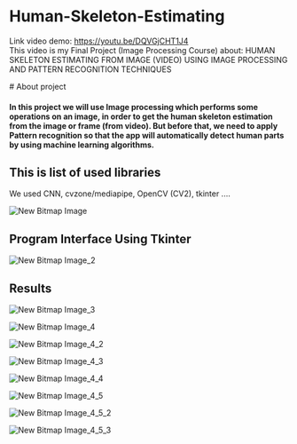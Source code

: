 ﻿# Human-Skeleton-Estimating
Link video demo: https://youtu.be/DQVGjCHT1J4
<br>This video is my Final Project (Image Processing Course) about: HUMAN SKELETON ESTIMATING FROM IMAGE (VIDEO) USING IMAGE PROCESSING AND PATTERN RECOGNITION TECHNIQUES <br>

﻿# About project

<h4>In this project we will use Image processing which performs some operations on an image, in order to get the human skeleton estimation from the image or frame (from video). But before that, we need to apply Pattern recognition so that the app will automatically detect human parts by using machine learning algorithms.</h4>


<h2>This is list of used libraries</h2>
We used CNN, cvzone/mediapipe, OpenCV (CV2), tkinter ....

![New Bitmap Image](https://user-images.githubusercontent.com/59195029/204079521-512acc7c-fb96-4e3f-99c6-b5a2cbd7a9ca.jpg)

<h2>Program Interface Using Tkinter</h2>

![New Bitmap Image_2](https://user-images.githubusercontent.com/59195029/204079964-35a3d30c-1949-4d7e-b7d1-f6da9abeb2d8.jpg)


<h2>Results</h2>

![New Bitmap Image_3](https://user-images.githubusercontent.com/59195029/204079884-a6c08434-6b44-4c98-a67f-b11bd4e1faa0.jpg)

![New Bitmap Image_4](https://user-images.githubusercontent.com/59195029/204079885-ba9928fc-a32a-4f3c-92ad-33a57ba6bf2d.jpg)

![New Bitmap Image_4_2](https://user-images.githubusercontent.com/59195029/204080082-0c11a150-697a-4e64-ae19-24d732bd898d.jpg)

![New Bitmap Image_4_3](https://user-images.githubusercontent.com/59195029/204080088-8c4f801f-a741-4a42-b279-cf42ba2c9a46.jpg)

![New Bitmap Image_4_4](https://user-images.githubusercontent.com/59195029/204080094-a20cc2e5-2d85-4697-9059-db980e6efcdd.jpg)

![New Bitmap Image_4_5](https://user-images.githubusercontent.com/59195029/204080099-f02b3a62-5835-4cab-aaf6-76cee4db3e74.jpg)

![New Bitmap Image_4_5_2](https://user-images.githubusercontent.com/59195029/204080104-8a4d9328-b51a-46c8-b619-5b4ec5bb027e.jpg)

![New Bitmap Image_4_5_3](https://user-images.githubusercontent.com/59195029/204080108-eed35c26-b187-4959-99b9-74ea2b74ea3e.jpg)
